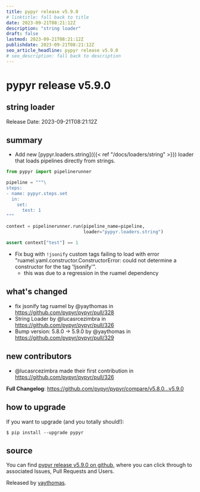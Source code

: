 ```yaml
---
title: pypyr release v5.9.0
# linktitle: fall back to title
date: 2023-09-21T08:21:12Z
description: "string loader"
draft: false
lastmod: 2023-09-21T08:21:12Z
publishdate: 2023-09-21T08:21:12Z
seo_article_headline: pypyr release v5.9.0
# seo_description: fall back to description
---
```

# pypyr release v5.9.0
## string loader
Release Date: 2023-09-21T08:21:12Z

## summary
- Add new [pypyr.loaders.string]({{< ref "/docs/loaders/string" >}}) loader that
  loads pipelines directly from strings. 

```python
from pypyr import pipelinerunner

pipeline = """\
steps:
- name: pypyr.steps.set
  in:
    set:
      test: 1
"""

context = pipelinerunner.run(pipeline_name=pipeline,
                             loader="pypyr.loaders.string")

assert context["test"] == 1
```

- Fix bug with `!jsonify` custom tags failing to load with error
  "ruamel.yaml.constructor.ConstructorError: could not determine a constructor
  for the tag '!jsonify'".
  -  this was due to a regression in the ruamel dependency

## what's changed
* fix jsonify tag ruamel by @yaythomas in https://github.com/pypyr/pypyr/pull/328
* String Loader by @lucasrcezimbra in https://github.com/pypyr/pypyr/pull/326
* Bump version: 5.8.0 → 5.9.0 by @yaythomas in https://github.com/pypyr/pypyr/pull/329

## new contributors
* @lucasrcezimbra made their first contribution in https://github.com/pypyr/pypyr/pull/326

**Full Changelog**: https://github.com/pypyr/pypyr/compare/v5.8.0...v5.9.0

## how to upgrade
If you want to upgrade (and you totally should!): 

```text
$ pip install --upgrade pypyr
```

## source
You can find [pypyr release v5.9.0 on github](https://github.com/pypyr/pypyr/releases/tag/v5.9.0), where you can 
click through to associated Issues, Pull Requests and Users.

Released by [yaythomas](https://github.com/yaythomas).

